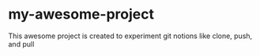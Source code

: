# my-awesome-project

This awesome project is created to experiment git notions like clone, push, and pull
